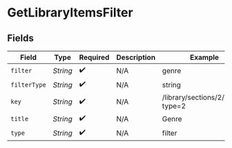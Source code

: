 # GetLibraryItemsFilter


## Fields

| Field                            | Type                             | Required                         | Description                      | Example                          |
| -------------------------------- | -------------------------------- | -------------------------------- | -------------------------------- | -------------------------------- |
| `filter`                         | *String*                         | :heavy_check_mark:               | N/A                              | genre                            |
| `filterType`                     | *String*                         | :heavy_check_mark:               | N/A                              | string                           |
| `key`                            | *String*                         | :heavy_check_mark:               | N/A                              | /library/sections/2/genre?type=2 |
| `title`                          | *String*                         | :heavy_check_mark:               | N/A                              | Genre                            |
| `type`                           | *String*                         | :heavy_check_mark:               | N/A                              | filter                           |